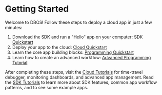 # Getting Started

Welcome to DBOS! Follow these steps to deploy a cloud app in just a few minutes:

1. Download the SDK and run a "Hello" app on your computer: [SDK Quickstart](./quickstart)
2. Deploy your app to the cloud: [Cloud Quickstart](./quickstart-cloud)
3. Learn the core app building blocks: [Programming Quickstart](./quickstart-programming)
4. Learn how to create an advanced workflow: [Advanced Programming Tutorial](./quickstart-shop.md)

After completing these steps, visit the [Cloud Tutorials](/category/dbos-cloud-tutorials/) for time-travel debugger, monitoring dashboards, and advanced app management. Read the [SDK Tutorials](/category/dbos-sdk-tutorials/) to learn more about SDK features, common app workflow patterns, and to see some example apps.  
